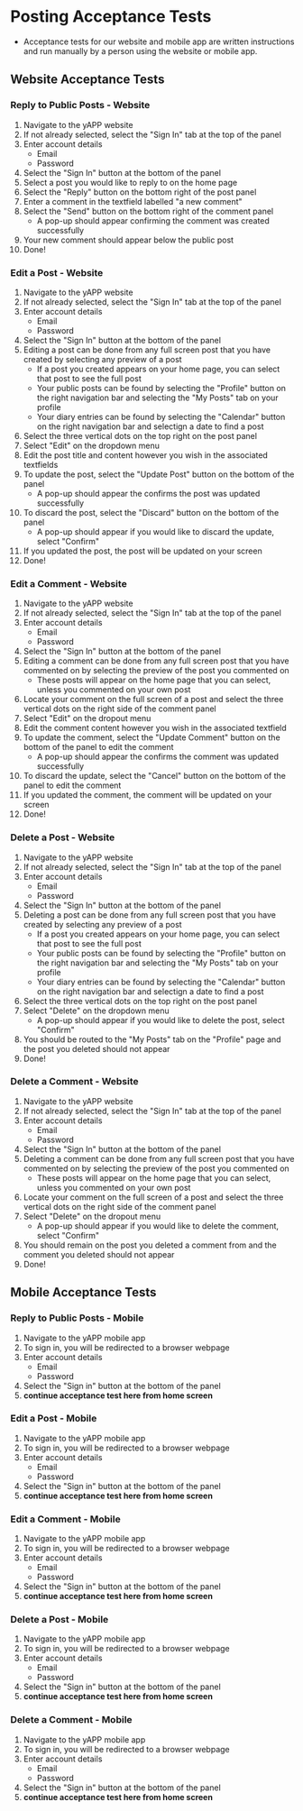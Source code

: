 # Posting Acceptance Tests
 - Acceptance tests for our website and mobile app are written instructions and run manually by a person using the website or mobile app.

## Website Acceptance Tests

### Reply to Public Posts - Website
1. Navigate to the yAPP website
2. If not already selected, select the "Sign In" tab at the top of the panel
3. Enter account details
    - Email
    - Password
4. Select the "Sign In" button at the bottom of the panel
5. Select a post you would like to reply to on the home page
6. Select the "Reply" button on the bottom right of the post panel
7. Enter a comment in the textfield labelled "a new comment"
8. Select the "Send" button on the bottom right of the comment panel
    - A pop-up should appear confirming the comment was created successfully
9. Your new comment should appear below the public post
10. Done!

### Edit a Post - Website
1. Navigate to the yAPP website
2. If not already selected, select the "Sign In" tab at the top of the panel
3. Enter account details
    - Email
    - Password
4. Select the "Sign In" button at the bottom of the panel
5. Editing a post can be done from any full screen post that you have created by selecting any preview of a post
    - If a post you created appears on your home page, you can select that post to see the full post
    - Your public posts can be found by selecting the "Profile" button on the right navigation bar and selecting the "My Posts" tab on your profile
    - Your diary entries can be found by selecting the "Calendar" button on the right navigation bar and selectign a date to find a post
6. Select the three vertical dots on the top right on the post panel
7. Select "Edit" on the dropdown menu
8. Edit the post title and content however you wish in the associated textfields
9. To update the post, select the "Update Post" button on the bottom of the panel
    - A pop-up should appear the confirms the post was updated successfully
10. To discard the post, select the "Discard" button on the bottom of the panel
    - A pop-up should appear if you would like to discard the update, select "Confirm"
11. If you updated the post, the post will be updated on your screen
12. Done!

### Edit a Comment - Website
1. Navigate to the yAPP website
2. If not already selected, select the "Sign In" tab at the top of the panel
3. Enter account details
    - Email
    - Password
4. Select the "Sign In" button at the bottom of the panel
5. Editing a comment can be done from any full screen post that you have commented on by selecting the preview of the post you commented on
    - These posts will appear on the home page that you can select, unless you commented on your own post
6. Locate your comment on the full screen of a post and select the three vertical dots on the right side of the comment panel
7. Select "Edit" on the dropout menu
8. Edit the comment content however you wish in the associated textfield
9. To update the comment, select the "Update Comment" button on the bottom of the panel to edit the comment
    - A pop-up should appear the confirms the comment was updated successfully
10. To discard the update, select the "Cancel" button on the bottom of the panel to edit the comment
11. If you updated the comment, the comment will be updated on your screen
12. Done!

### Delete a Post - Website
1. Navigate to the yAPP website
2. If not already selected, select the "Sign In" tab at the top of the panel
3. Enter account details
    - Email
    - Password
4. Select the "Sign In" button at the bottom of the panel
5. Deleting a post can be done from any full screen post that you have created by selecting any preview of a post
    - If a post you created appears on your home page, you can select that post to see the full post
    - Your public posts can be found by selecting the "Profile" button on the right navigation bar and selecting the "My Posts" tab on your profile
    - Your diary entries can be found by selecting the "Calendar" button on the right navigation bar and selectign a date to find a post
6. Select the three vertical dots on the top right on the post panel
7. Select "Delete" on the dropdown menu
    - A pop-up should appear if you would like to delete the post, select "Confirm"
8. You should be routed to the "My Posts" tab on the "Profile" page and the post you deleted should not appear
9. Done!

### Delete a Comment - Website
1. Navigate to the yAPP website
2. If not already selected, select the "Sign In" tab at the top of the panel
3. Enter account details
    - Email
    - Password
4. Select the "Sign In" button at the bottom of the panel
5. Deleting a comment can be done from any full screen post that you have commented on by selecting the preview of the post you commented on
    - These posts will appear on the home page that you can select, unless you commented on your own post
6. Locate your comment on the full screen of a post and select the three vertical dots on the right side of the comment panel
7. Select "Delete" on the dropout menu
    - A pop-up should appear if you would like to delete the comment, select "Confirm"
8. You should remain on the post you deleted a comment from and the comment you deleted should not appear
9. Done!

## Mobile Acceptance Tests

### Reply to Public Posts - Mobile
1. Navigate to the yAPP mobile app
2. To sign in, you will be redirected to a browser webpage
3. Enter account details
    - Email
    - Password
4. Select the "Sign in" button at the bottom of the panel
5. **continue acceptance test here from home screen**

### Edit a Post - Mobile
1. Navigate to the yAPP mobile app
2. To sign in, you will be redirected to a browser webpage
3. Enter account details
    - Email
    - Password
4. Select the "Sign in" button at the bottom of the panel
5. **continue acceptance test here from home screen**

### Edit a Comment - Mobile
1. Navigate to the yAPP mobile app
2. To sign in, you will be redirected to a browser webpage
3. Enter account details
    - Email
    - Password
4. Select the "Sign in" button at the bottom of the panel
5. **continue acceptance test here from home screen**

### Delete a Post - Mobile
1. Navigate to the yAPP mobile app
2. To sign in, you will be redirected to a browser webpage
3. Enter account details
    - Email
    - Password
4. Select the "Sign in" button at the bottom of the panel
5. **continue acceptance test here from home screen**

### Delete a Comment - Mobile
1. Navigate to the yAPP mobile app
2. To sign in, you will be redirected to a browser webpage
3. Enter account details
    - Email
    - Password
4. Select the "Sign in" button at the bottom of the panel
5. **continue acceptance test here from home screen**